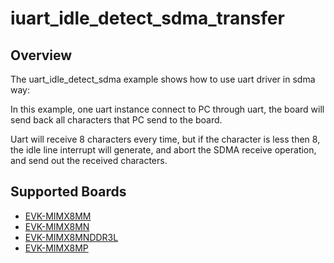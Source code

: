 # iuart_idle_detect_sdma_transfer

## Overview
The uart_idle_detect_sdma example shows how to use uart driver in sdma way:

In this example, one uart instance connect to PC through uart, the board will
send back all characters that PC send to the board.

Uart will receive 8 characters every time, but if the character is less then 8, the idle
line interrupt will generate, and abort the SDMA receive operation, and send out the received
characters.

## Supported Boards
- [EVK-MIMX8MM](../../../_boards/evkmimx8mm/driver_examples/uart/idle_detect_sdma_transfer/example_board_readme.md)
- [EVK-MIMX8MN](../../../_boards/evkmimx8mn/driver_examples/uart/idle_detect_sdma_transfer/example_board_readme.md)
- [EVK-MIMX8MNDDR3L](../../../_boards/evkmimx8mnddr3l/driver_examples/uart/idle_detect_sdma_transfer/example_board_readme.md)
- [EVK-MIMX8MP](../../../_boards/evkmimx8mp/driver_examples/uart/idle_detect_sdma_transfer/example_board_readme.md)
